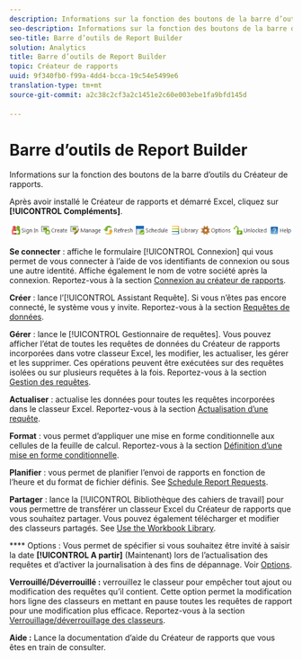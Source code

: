 ```yaml
---
description: Informations sur la fonction des boutons de la barre d’outils du Créateur de rapports.
seo-description: Informations sur la fonction des boutons de la barre d’outils du Créateur de rapports.
seo-title: Barre d’outils de Report Builder
solution: Analytics
title: Barre d’outils de Report Builder
topic: Créateur de rapports
uuid: 9f340fb0-f99a-4dd4-bcca-19c54e5499e6
translation-type: tm+mt
source-git-commit: a2c38c2cf3a2c1451e2c60e003ebe1fa9bfd145d

---
```



# Barre d’outils de Report Builder

Informations sur la fonction des boutons de la barre d’outils du Créateur de rapports.

Après avoir installé le Créateur de rapports et démarré Excel, cliquez sur **[!UICONTROL Compléments]**.

![](assets/report_builder_toolbar.png)

**Se connecter** : affiche le formulaire [!UICONTROL Connexion] qui vous permet de vous connecter à l’aide de vos identifiants de connexion ou sous une autre identité. Affiche également le nom de votre société après la connexion. Reportez-vous à la section [Connexion au créateur de rapports](../../analyze/report-builder/setup/t-loggin-in-to-reportbuilder.md#task_08762953310F4FB0B91C0B1AA5044BAC).

**Créer** : lance l’[!UICONTROL Assistant Requête]. Si vous n’êtes pas encore connecté, le système vous y invite. Reportez-vous à la section [Requêtes de données](../../analyze/report-builder/data-requests/data-requests.md#concept_E14C1E6B63C44D02BF8D80021B4B0F89).

**Gérer** : lance le [!UICONTROL Gestionnaire de requêtes]. Vous pouvez afficher l’état de toutes les requêtes de données du Créateur de rapports incorporées dans votre classeur Excel, les modifier, les actualiser, les gérer et les supprimer. Ces opérations peuvent être exécutées sur des requêtes isolées ou sur plusieurs requêtes à la fois. Reportez-vous à la section [Gestion des requêtes](../../analyze/report-builder/manage-requests/r-arb-manage-requests.md).

**Actualiser** : actualise les données pour toutes les requêtes incorporées dans le classeur Excel. Reportez-vous à la section [Actualisation d’une requête](../../analyze/report-builder/manage-requests/t-refresh-a-request.md#task_96556DB051A2479A955999D3837EE609).

**Format** : vous permet d’appliquer une mise en forme conditionnelle aux cellules de la feuille de calcul. Reportez-vous à la section [Définition d’une mise en forme conditionnelle](../../analyze/report-builder/manage-requests/specify-conditional-formatting.md#concept_14E74D5B12A940588CD56AAB42831DEA).

**Planifier** : vous permet de planifier l’envoi de rapports en fonction de l’heure et du format de fichier définis. See [Schedule Report Requests](../../analyze/report-builder/schedule-report-requests.md#concept_425CEC16D3B149E09EC341CF12F59FA8).

**Partager** : lance la [!UICONTROL Bibliothèque des cahiers de travail] pour vous permettre de transférer un classeur Excel du Créateur de rapports que vous souhaitez partager. Vous pouvez également télécharger et modifier des classeurs partagés. See [Use the Workbook Library](../../analyze/report-builder/workbook-library/t-upload-a-workbook.md).

**** Options : Vous permet de spécifier si vous souhaitez être invité à saisir la date **[!UICONTROL A partir]** (Maintenant) lors de l’actualisation des requêtes et d’activer la journalisation à des fins de dépannage. Voir [Options](../../analyze/report-builder/options.md#task_99D94C0888294D87AC57A91B4B9CEDBF).

**Verrouillé/Déverrouillé :** verrouillez le classeur pour empêcher tout ajout ou modification des requêtes qu’il contient. Cette option permet la modification hors ligne des classeurs en mettant en pause toutes les requêtes de rapport pour une modification plus efficace. Reportez-vous à la section [Verrouillage/déverrouillage des classeurs](../../analyze/report-builder/workbook-library/protect-wb.md#concept_8FAD0CFBAFDF417ABDDEA4CC26F93F83).

**Aide :** Lance la documentation d’aide du Créateur de rapports que vous êtes en train de consulter.
